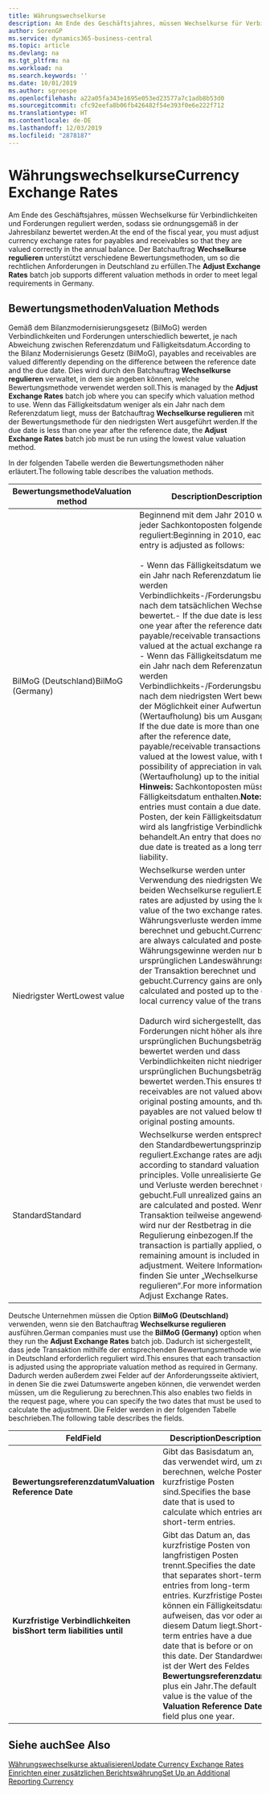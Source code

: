 ```yaml
---
title: Währungswechselkurse
description: Am Ende des Geschäftsjahres, müssen Wechselkurse für Verbindlichkeiten und Forderungen reguliert werden, sodass sie ordnungsgemäß in der Jahresbilanz bewertet werden. Der Batchauftrag **Wechselkurse regulieren** unterstützt verschiedene Bewertungsmethoden, um so die rechtlichen Anforderungen in Deutschland zu erfüllen.
author: SorenGP
ms.service: dynamics365-business-central
ms.topic: article
ms.devlang: na
ms.tgt_pltfrm: na
ms.workload: na
ms.search.keywords: ''
ms.date: 10/01/2019
ms.author: sgroespe
ms.openlocfilehash: a22a05fa343e1695e053ed23577a7c1adb8b53d0
ms.sourcegitcommit: cfc92eefa8b06fb426482f54e393f0e6e222f712
ms.translationtype: HT
ms.contentlocale: de-DE
ms.lasthandoff: 12/03/2019
ms.locfileid: "2878187"
---
```

# <a name="currency-exchange-rates"></a><span data-ttu-id="cbe93-104">Währungswechselkurse</span><span class="sxs-lookup"><span data-stu-id="cbe93-104">Currency Exchange Rates</span></span>
<span data-ttu-id="cbe93-105">Am Ende des Geschäftsjahres, müssen Wechselkurse für Verbindlichkeiten und Forderungen reguliert werden, sodass sie ordnungsgemäß in der Jahresbilanz bewertet werden.</span><span class="sxs-lookup"><span data-stu-id="cbe93-105">At the end of the fiscal year, you must adjust currency exchange rates for payables and receivables so that they are valued correctly in the annual balance.</span></span> <span data-ttu-id="cbe93-106">Der Batchauftrag **Wechselkurse regulieren** unterstützt verschiedene Bewertungsmethoden, um so die rechtlichen Anforderungen in Deutschland zu erfüllen.</span><span class="sxs-lookup"><span data-stu-id="cbe93-106">The **Adjust Exchange Rates** batch job supports different valuation methods in order to meet legal requirements in Germany.</span></span>  

## <a name="valuation-methods"></a><span data-ttu-id="cbe93-107">Bewertungsmethoden</span><span class="sxs-lookup"><span data-stu-id="cbe93-107">Valuation Methods</span></span>  
<span data-ttu-id="cbe93-108">Gemäß dem Bilanzmodernisierungsgesetz (BilMoG) werden Verbindlichkeiten und Forderungen unterschiedlich bewertet, je nach Abweichung zwischen Referenzdatum und Fälligkeitsdatum.</span><span class="sxs-lookup"><span data-stu-id="cbe93-108">According to the Bilanz Modernisierungs Gesetz (BilMoG), payables and receivables are valued differently depending on the difference between the reference date and the due date.</span></span> <span data-ttu-id="cbe93-109">Dies wird durch den Batchauftrag **Wechselkurse regulieren** verwaltet, in dem sie angeben können, welche Bewertungsmethode verwendet werden soll.</span><span class="sxs-lookup"><span data-stu-id="cbe93-109">This is managed by the **Adjust Exchange Rates** batch job where you can specify which valuation method to use.</span></span> <span data-ttu-id="cbe93-110">Wenn das Fälligkeitsdatum weniger als ein Jahr nach dem Referenzdatum liegt, muss der Batchauftrag **Wechselkurse regulieren** mit der Bewertungsmethode für den niedrigsten Wert ausgeführt werden.</span><span class="sxs-lookup"><span data-stu-id="cbe93-110">If the due date is less than one year after the reference date, the **Adjust Exchange Rates** batch job must be run using the lowest value valuation method.</span></span>  

<span data-ttu-id="cbe93-111">In der folgenden Tabelle werden die Bewertungsmethoden näher erläutert.</span><span class="sxs-lookup"><span data-stu-id="cbe93-111">The following table describes the valuation methods.</span></span>  

|<span data-ttu-id="cbe93-112">Bewertungsmethode</span><span class="sxs-lookup"><span data-stu-id="cbe93-112">Valuation method</span></span>|<span data-ttu-id="cbe93-113">Description</span><span class="sxs-lookup"><span data-stu-id="cbe93-113">Description</span></span>|  
|----------------------|---------------------------------------|  
|<span data-ttu-id="cbe93-114">BilMoG (Deutschland)</span><span class="sxs-lookup"><span data-stu-id="cbe93-114">BilMoG (Germany)</span></span>|<span data-ttu-id="cbe93-115">Beginnend mit dem Jahr 2010 wird jeder Sachkontoposten folgendermaßen reguliert:</span><span class="sxs-lookup"><span data-stu-id="cbe93-115">Beginning in 2010, each ledger entry is adjusted as follows:</span></span><br /><br /> <span data-ttu-id="cbe93-116">-   Wenn das Fälligkeitsdatum weniger als ein Jahr nach Referenzdatum liegt, werden Verbindlichkeits-/Forderungsbuchungen nach dem tatsächlichen Wechselkurs bewertet.</span><span class="sxs-lookup"><span data-stu-id="cbe93-116">-   If the due date is less than one year after the reference date, payable/receivable transactions are valued at the actual exchange rate.</span></span><br /><span data-ttu-id="cbe93-117">-   Wenn das Fälligkeitsdatum mehr als ein Jahr nach dem Referenzatum liegt, werden Verbindlichkeits-/Forderungsbuchungen nach dem niedrigsten Wert bewertet, mit der Möglichkeit einer Aufwertung (Wertaufholung) bis um Ausgangswert.</span><span class="sxs-lookup"><span data-stu-id="cbe93-117">-   If the due date is more than one year after the reference date, payable/receivable transactions are valued at the lowest value, with the possibility of appreciation in value (Wertaufholung) up to the initial value.</span></span> <span data-ttu-id="cbe93-118">**Hinweis:**  Sachkontoposten müssen ein Fälligkeitsdatum enthalten.</span><span class="sxs-lookup"><span data-stu-id="cbe93-118">**Note:**  Ledger entries must contain a due date.</span></span> <span data-ttu-id="cbe93-119">Ein Posten, der kein Fälligkeitsdatum hat, wird als langfristige Verbindlichkeit behandelt.</span><span class="sxs-lookup"><span data-stu-id="cbe93-119">An entry that does not have a due date is treated as a long term liability.</span></span>|  
|<span data-ttu-id="cbe93-120">Niedrigster Wert</span><span class="sxs-lookup"><span data-stu-id="cbe93-120">Lowest value</span></span>|<span data-ttu-id="cbe93-121">Wechselkurse werden unter Verwendung des niedrigsten Wertes der beiden Wechselkurse reguliert.</span><span class="sxs-lookup"><span data-stu-id="cbe93-121">Exchange rates are adjusted by using the lowest value of the two exchange rates.</span></span> <span data-ttu-id="cbe93-122">Währungsverluste werden immer berechnet und gebucht.</span><span class="sxs-lookup"><span data-stu-id="cbe93-122">Currency losses are always calculated and posted.</span></span> <span data-ttu-id="cbe93-123">Währungsgewinne werden nur bis zum ursprünglichen Landeswährungswert der Transaktion berechnet und gebucht.</span><span class="sxs-lookup"><span data-stu-id="cbe93-123">Currency gains are only calculated and posted up to the original local currency value of the transaction.</span></span><br /><br /> <span data-ttu-id="cbe93-124">Dadurch wird sichergestellt, dass Forderungen nicht höher als ihre ursprünglichen Buchungsbeträge bewertet werden und dass Verbindlichkeiten nicht niedriger als ihre ursprünglichen Buchungsbeträge bewertet werden.</span><span class="sxs-lookup"><span data-stu-id="cbe93-124">This ensures that receivables are not valued above their original posting amounts, and that payables are not valued below their original posting amounts.</span></span>|  
|<span data-ttu-id="cbe93-125">Standard</span><span class="sxs-lookup"><span data-stu-id="cbe93-125">Standard</span></span>|<span data-ttu-id="cbe93-126">Wechselkurse werden entsprechend den Standardbewertungsprinzipien reguliert.</span><span class="sxs-lookup"><span data-stu-id="cbe93-126">Exchange rates are adjusted according to standard valuation principles.</span></span> <span data-ttu-id="cbe93-127">Volle unrealisierte Gewinne und Verluste werden berechnet und gebucht.</span><span class="sxs-lookup"><span data-stu-id="cbe93-127">Full unrealized gains and losses are calculated and posted.</span></span> <span data-ttu-id="cbe93-128">Wenn die Transaktion teilweise angewendet wird, wird nur der Restbetrag in die Regulierung einbezogen.</span><span class="sxs-lookup"><span data-stu-id="cbe93-128">If the transaction is partially applied, only the remaining amount is included in the adjustment.</span></span> <span data-ttu-id="cbe93-129">Weitere Informationen finden Sie unter „Wechselkurse regulieren“.</span><span class="sxs-lookup"><span data-stu-id="cbe93-129">For more information, see Adjust Exchange Rates.</span></span>|  

<span data-ttu-id="cbe93-130">Deutsche Unternehmen müssen die Option **BilMoG (Deutschland)** verwenden, wenn sie den Batchauftrag **Wechselkurse regulieren** ausführen.</span><span class="sxs-lookup"><span data-stu-id="cbe93-130">German companies must use the **BilMoG (Germany)** option when they run the **Adjust Exchange Rates** batch job.</span></span> <span data-ttu-id="cbe93-131">Dadurch ist sichergestellt, dass jede Transaktion mithilfe der entsprechenden Bewertungsmethode wie in Deutschland erforderlich reguliert wird.</span><span class="sxs-lookup"><span data-stu-id="cbe93-131">This ensures that each transaction is adjusted using the appropriate valuation method as required in Germany.</span></span> <span data-ttu-id="cbe93-132">Dadurch werden außerdem zwei Felder auf der Anforderungsseite aktiviert, in denen Sie die zwei Datumswerte angeben können, die verwendet werden müssen, um die Regulierung zu berechnen.</span><span class="sxs-lookup"><span data-stu-id="cbe93-132">This also enables two fields in the request page, where you can specify the two dates that must be used to calculate the adjustment.</span></span> <span data-ttu-id="cbe93-133">Die Felder werden in der folgenden Tabelle beschrieben.</span><span class="sxs-lookup"><span data-stu-id="cbe93-133">The following table describes the fields.</span></span>  

|<span data-ttu-id="cbe93-134">Feld</span><span class="sxs-lookup"><span data-stu-id="cbe93-134">Field</span></span>|<span data-ttu-id="cbe93-135">Description</span><span class="sxs-lookup"><span data-stu-id="cbe93-135">Description</span></span>|  
|---------------------------------|---------------------------------------|  
|<span data-ttu-id="cbe93-136">**Bewertungsreferenzdatum**</span><span class="sxs-lookup"><span data-stu-id="cbe93-136">**Valuation Reference Date**</span></span>|<span data-ttu-id="cbe93-137">Gibt das Basisdatum an, das verwendet wird, um zu berechnen, welche Posten kurzfristige Posten sind.</span><span class="sxs-lookup"><span data-stu-id="cbe93-137">Specifies the base date that is used to calculate which entries are short-term entries.</span></span>|  
|<span data-ttu-id="cbe93-138">**Kurzfristige Verbindlichkeiten bis**</span><span class="sxs-lookup"><span data-stu-id="cbe93-138">**Short term liabilities until**</span></span>|<span data-ttu-id="cbe93-139">Gibt das Datum an, das kurzfristige Posten von langfristigen Posten trennt.</span><span class="sxs-lookup"><span data-stu-id="cbe93-139">Specifies the date that separates short-term entries from long-term entries.</span></span> <span data-ttu-id="cbe93-140">Kurzfristige Posten können ein Fälligkeitsdatum aufweisen, das vor oder an diesem Datum liegt.</span><span class="sxs-lookup"><span data-stu-id="cbe93-140">Short-term entries have a due date that is before or on this date.</span></span> <span data-ttu-id="cbe93-141">Der Standardwert ist der Wert des Feldes **Bewertungsreferenzdatum** plus ein Jahr.</span><span class="sxs-lookup"><span data-stu-id="cbe93-141">The default value is the value of the **Valuation Reference Date** field plus one year.</span></span>|  

## <a name="see-also"></a><span data-ttu-id="cbe93-142">Siehe auch</span><span class="sxs-lookup"><span data-stu-id="cbe93-142">See Also</span></span>  
[<span data-ttu-id="cbe93-143">Währungswechselkurse aktualisieren</span><span class="sxs-lookup"><span data-stu-id="cbe93-143">Update Currency Exchange Rates</span></span>](../../finance-how-update-currencies.md)  
[<span data-ttu-id="cbe93-144">Einrichten einer zusätzlichen Berichtswährung</span><span class="sxs-lookup"><span data-stu-id="cbe93-144">Set Up an Additional Reporting Currency</span></span>](../../finance-how-setup-additional-currencies.md)
